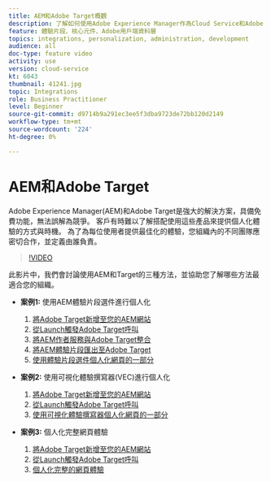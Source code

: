 ```yaml
---
title: AEM和Adobe Target概觀
description: 了解如何使用Adobe Experience Manager作為Cloud Service和Adobe Target來建立和提供個人化體驗。
feature: 體驗片段、核心元件、Adobe用戶端資料層
topics: integrations, personalization, administration, development
audience: all
doc-type: feature video
activity: use
version: cloud-service
kt: 6043
thumbnail: 41241.jpg
topic: Integrations
role: Business Practitioner
level: Beginner
source-git-commit: d9714b9a291ec3ee5f3dba9723de72bb120d2149
workflow-type: tm+mt
source-wordcount: '224'
ht-degree: 0%

---
```



# AEM和Adobe Target

Adobe Experience Manager(AEM)和Adobe Target是強大的解決方案，具備免費功能，無法誤解為競爭。 客戶有時難以了解搭配使用這些產品來提供個人化體驗的方式與時機。 為了為每位使用者提供最佳化的體驗，您組織內的不同團隊應密切合作，並定義由誰負責。

>[!VIDEO](https://video.tv.adobe.com/v/41241?quality=12&learn=on)

此影片中，我們會討論使用AEM和Target的三種方法，並協助您了解哪些方法最適合您的組織。

* __案例1:__ 使用AEM體驗片段選件進行個人化

   1. [將Adobe Target新增至您的AEM網站](./add-target-launch-extension.md)
   1. [從Launch觸發Adobe Target呼叫](./load-and-fire-target.md)
   1. [將AEM作者服務與Adobe Target整合](./setup-aem-target-cloud-service.md)
   1. [將AEM體驗片段匯出至Adobe Target](./export-experience-fragment-target.md)
   1. [使用體驗片段選件個人化網頁的一部分](./create-target-activity.md)

* __案例2:__ 使用可視化體驗撰寫器(VEC)進行個人化

   1. [將Adobe Target新增至您的AEM網站](./add-target-launch-extension.md)
   1. [從Launch觸發Adobe Target呼叫](./load-and-fire-target.md)
   1. [使用可視化體驗撰寫器個人化網頁的一部分](./personalization-using-vec.md)

* __案例3:__ 個人化完整網頁體驗

   1. [將Adobe Target新增至您的AEM網站](./add-target-launch-extension.md)
   1. [從Launch觸發Adobe Target呼叫](./load-and-fire-target.md)
   1. [個人化完整的網頁體驗](./personalization-web-page.md)


